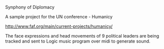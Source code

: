 Synphony of Diplomacy

A sample project for the UN conference - Humanicy

http://www.faf.org/main/current-projects/humanicy/

The face expressions and head movements of 9 political leaders are being tracked and sent to Logic music program over midi to generate sound.
